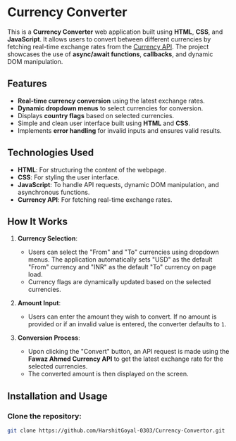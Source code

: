# Currency Converter

This is a **Currency Converter** web application built using **HTML**, **CSS**, and **JavaScript**. It allows users to convert between different currencies by fetching real-time exchange rates from the [Currency API](https://cdn.jsdelivr.net/npm/@fawazahmed0/currency-api@latest/v1/currencies). The project showcases the use of **async/await functions**, **callbacks**, and dynamic DOM manipulation.

## Features

- **Real-time currency conversion** using the latest exchange rates.
- **Dynamic dropdown menus** to select currencies for conversion.
- Displays **country flags** based on selected currencies.
- Simple and clean user interface built using **HTML** and **CSS**.
- Implements **error handling** for invalid inputs and ensures valid results.

## Technologies Used

- **HTML**: For structuring the content of the webpage.
- **CSS**: For styling the user interface.
- **JavaScript**: To handle API requests, dynamic DOM manipulation, and asynchronous functions.
- **Currency API**: For fetching real-time exchange rates.

## How It Works

1. **Currency Selection**: 
   - Users can select the "From" and "To" currencies using dropdown menus. The application automatically sets "USD" as the default "From" currency and "INR" as the default "To" currency on page load.
   - Currency flags are dynamically updated based on the selected currencies.

2. **Amount Input**:
   - Users can enter the amount they wish to convert. If no amount is provided or if an invalid value is entered, the converter defaults to `1`.

3. **Conversion Process**:
   - Upon clicking the "Convert" button, an API request is made using the **Fawaz Ahmed Currency API** to get the latest exchange rate for the selected currencies.
   - The converted amount is then displayed on the screen.

## Installation and Usage

### Clone the repository:
```bash
git clone https://github.com/HarshitGoyal-0303/Currency-Convertor.git
